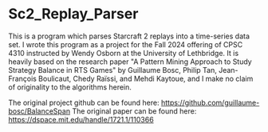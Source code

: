 # Sc2_Replay_Parser

This is a program which parses Starcraft 2 replays into a time-series data set.  I wrote this program as a project for the Fall 2024 offering of CPSC 4310 instructed by Wendy Osborn at the University of Lethbridge.  It is heavily based on the research paper "A Pattern Mining Approach to Study Strategy Balance in RTS Games" by Guillaume Bosc, Philip Tan, Jean-François Boulicaut, Chedy Raïssi, and Mehdi Kaytoue, and I make no claim of originality to the algorithms herein.

The original project github can be found here: https://github.com/guillaume-bosc/BalanceSpan
The original paper can be found here: https://dspace.mit.edu/handle/1721.1/110366
